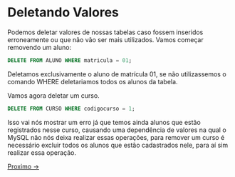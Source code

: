 # Deletando Valores

Podemos deletar valores de nossas tabelas caso fossem inseridos erroneamente ou que não vão ser mais utilizados. Vamos começar removendo um aluno:

```sql
DELETE FROM ALUNO WHERE matricula = 01;
```
Deletamos exclusivamente o aluno de matrícula 01, se não utilizassemos o comando WHERE deletariamos todos os alunos da tabela.

Vamos agora deletar um curso.

```sql
DELETE FROM CURSO WHERE codigocurso = 1;
```

Isso vai nós mostrar um erro já que temos ainda alunos que estão registrados nesse curso, causando uma dependência de valores na qual o MySQL não nós deixa realizar essas operações, para remover um curso é necessário excluir todos os alunos que estão cadastrados nele, para aí sim realizar essa operação.

<a href="./06-ConsideracoesFinais.md">Proximo -></a>